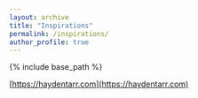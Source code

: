 ```yaml
---
layout: archive
title: "Inspirations"
permalink: /inspirations/
author_profile: true
---
```


{% include base_path %}

[https://haydentarr.com](https://haydentarr.com)
